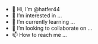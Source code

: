 - 👋 Hi, I’m @hatfer44
- 👀 I’m interested in ...
- 🌱 I’m currently learning ...
- 💞️ I’m looking to collaborate on ...
- 📫 How to reach me ...

<!---
hatfer44/hatfer44 is a ✨ special ✨ repository because its `README.md` (this file) appears on your GitHub profile.
You can click the Preview link to take a look at your chan
